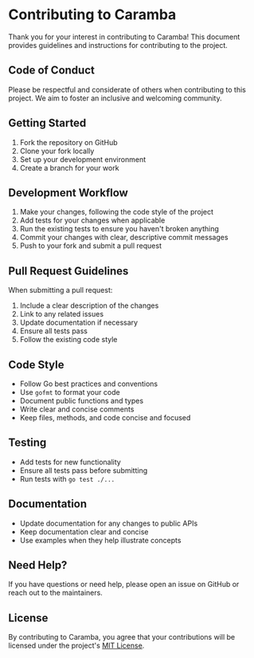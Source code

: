 # Contributing to Caramba

Thank you for your interest in contributing to Caramba! This document provides guidelines and instructions for contributing to the project.

## Code of Conduct

Please be respectful and considerate of others when contributing to this project. We aim to foster an inclusive and welcoming community.

## Getting Started

1. Fork the repository on GitHub
2. Clone your fork locally
3. Set up your development environment
4. Create a branch for your work

## Development Workflow

1. Make your changes, following the code style of the project
2. Add tests for your changes when applicable
3. Run the existing tests to ensure you haven't broken anything
4. Commit your changes with clear, descriptive commit messages
5. Push to your fork and submit a pull request

## Pull Request Guidelines

When submitting a pull request:

1. Include a clear description of the changes
2. Link to any related issues
3. Update documentation if necessary
4. Ensure all tests pass
5. Follow the existing code style

## Code Style

- Follow Go best practices and conventions
- Use `gofmt` to format your code
- Document public functions and types
- Write clear and concise comments
- Keep files, methods, and code concise and focused

## Testing

- Add tests for new functionality
- Ensure all tests pass before submitting
- Run tests with `go test ./...`

## Documentation

- Update documentation for any changes to public APIs
- Keep documentation clear and concise
- Use examples when they help illustrate concepts

## Need Help?

If you have questions or need help, please open an issue on GitHub or reach out to the maintainers.

## License

By contributing to Caramba, you agree that your contributions will be licensed under the project's [MIT License](../LICENSE).
